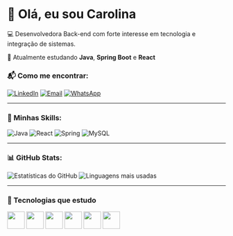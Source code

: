 # 👋 Olá, eu sou Carolina

💻 Desenvolvedora Back-end com forte interesse em tecnologia e integração de sistemas. 

🚀 Atualmente estudando **Java**, **Spring Boot** e **React**

### 📬 Como me encontrar:
[![LinkedIn](https://img.shields.io/badge/LinkedIn-blue)](https://www.linkedin.com/in/carolina-z-62bb6b82/)
[![Email](https://img.shields.io/badge/Gmail-red)](mailto:zerbinecarolina@gmail.com)
[![WhatsApp](https://img.shields.io/badge/WhatsApp-green)](https://wa.me/5544991384600)

---

### 🚀 Minhas Skills:
![Java](https://img.shields.io/badge/Java-ED8B00?style=for-the-badge&logo=java&logoColor=white)
![React](https://img.shields.io/badge/React-20232A?style=for-the-badge&logo=react&logoColor=61DAFB)
![Spring](https://img.shields.io/badge/Spring-6DB33F?style=for-the-badge&logo=spring&logoColor=white)
![MySQL](https://img.shields.io/badge/MySQL-005C84?style=for-the-badge&logo=mysql&logoColor=white)

---

### 📊 GitHub Stats:
![Estatísticas do GitHub](https://github-readme-stats.vercel.app/api?username=czerbini&show_icons=true&theme=radical)
![Linguagens mais usadas](https://github-readme-stats.vercel.app/api/top-langs/?username=czerbini&layout=compact&theme=radical)

---

### 🧰 Tecnologias que estudo

<p align="left">
  <img src="https://cdn.jsdelivr.net/gh/devicons/devicon/icons/javascript/javascript-original.svg" width="40px" />
  <img src="https://cdn.jsdelivr.net/gh/devicons/devicon/icons/react/react-original.svg" width="40px" />
  <img src="https://cdn.jsdelivr.net/gh/devicons/devicon/icons/html5/html5-original.svg" width="40px" />
  <img src="https://cdn.jsdelivr.net/gh/devicons/devicon/icons/css3/css3-original.svg" width="40px" />
  <img src="https://cdn.jsdelivr.net/gh/devicons/devicon/icons/mysql/mysql-original.svg" width="40px" />
  <img src="https://cdn.jsdelivr.net/gh/devicons/devicon/icons/nodejs/nodejs-original.svg" width="40px" />
</p>


<!--
**czerbini/czerbini** is a ✨ _special_ ✨ repository because its `README.md` (this file) appears on your GitHub profile.

Here are some ideas to get you started:

- 🔭 I’m currently working on ...
- 🌱 I’m currently learning ...
- 👯 I’m looking to collaborate on ...
- 🤔 I’m looking for help with ...
- 💬 Ask me about ...
- 📫 How to reach me: ...
- 😄 Pronouns: ...
- ⚡ Fun fact: ...
-->
